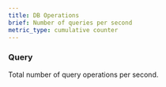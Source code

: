 ```yaml
---
title: DB Operations
brief: Number of queries per second
metric_type: cumulative counter
---
```


### Query

Total number of query operations per second.
